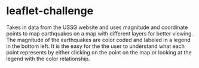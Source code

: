 # leaflet-challenge

Takes in data from the USSG website and uses magnitude and coordinate points to map earthquakes on a map with different layers for better viewing. The magnitude of the earthquakes are color coded and labeled in a legend in the bottom left. It is the easy for the the user to understand what each point represents by either clicking on the point on the map or looking at the legend with the color relationship.
